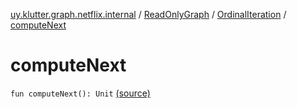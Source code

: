 [uy.klutter.graph.netflix.internal](../../index.md) / [ReadOnlyGraph](../index.md) / [OrdinalIteration](index.md) / [computeNext](.)


# computeNext

`fun computeNext(): Unit` [(source)](https://github.com/kohesive/klutter/blob/master/netflix-graph-jdk6/src/main/kotlin/uy/klutter/graph/netflix/internal/Graph.kt#L99)


